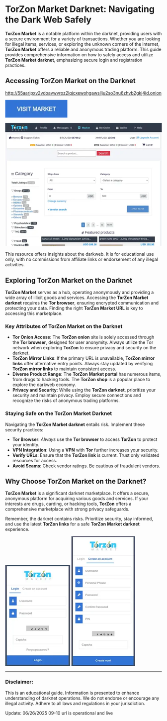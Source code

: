 # TorZon Market Darknet: Navigating the Dark Web Safely

**TorZon Market** is a notable platform within the darknet, providing users with a secure environment for a variety of transactions. Whether you are looking for illegal items, services, or exploring the unknown corners of the internet, **TorZon Market** offers a reliable and anonymous trading platform. This guide provides comprehensive information on how to safely access and utilize **TorZon Market darknet**, emphasizing secure login and registration practices.

## Accessing TorZon Market on the Darknet

http://55aarjpxv2vdoavwvroz2lqjcxewohgawsllju2so3nu6zhvb2gkj4id.onion

[<img src="/base/scheme.webp" width="200">](http://55aarjpxv2vdoavwvroz2lqjcxewohgawsllju2so3nu6zhvb2gkj4id.onion)

<a href="http://55aarjpxv2vdoavwvroz2lqjcxewohgawsllju2so3nu6zhvb2gkj4id.onion"><img src="/base/bottom.webp" alt="TorZon Market on the Darknet" style="max-width: 100%;"></a>

This resource offers insights about the darkweb. It is for educational use only, with no commissions from affiliate links or endorsement of any illegal activities.

## Exploring TorZon Market on the Darknet

**TorZon Market** serves as a hub, operating anonymously and providing a wide array of illicit goods and services. Accessing the **TorZon Market darknet** requires the **Tor browser**, ensuring encrypted communication and protecting your data. Finding the right **TorZon Market URL** is key to accessing this marketplace.

### Key Attributes of TorZon Market on the Darknet

*   **Tor Onion Access**: The **TorZon onion** site is solely accessed through the **Tor browser**, designed for user anonymity. Always utilize the Tor network when exploring **TorZon** to ensure privacy and security on the darknet.
*   **TorZon Mirror Links**: If the primary URL is unavailable, **TorZon mirror links** offer alternative entry points. Always stay updated by verifying **TorZon mirror links** to maintain consistent access.
*   **Diverse Product Range**: The **TorZon Market portal** has numerous items, from drugs to hacking tools. The **TorZon shop** is a popular place to explore the darkweb economy.
*   **Privacy and Security**: While using the **TorZon darknet**, prioritize your security and maintain privacy. Employ secure connections and recognize the risks of anonymous trading platforms.

### Staying Safe on the TorZon Market Darknet

Navigating the **TorZon Market darknet** entails risk. Implement these security practices:

*   **Tor Browser**: *Always* use the **Tor browser** to access **TorZon** to protect your identity.
*   **VPN Integration**: Using a **VPN** with **Tor** further increases your security.
*   **Verify URLs**: Ensure that the **TorZon link** is current. Trust only validated resources for access.
*   **Avoid Scams**: Check vendor ratings. Be cautious of fraudulent vendors.

## Why Choose TorZon Market on the Darknet?

**TorZon Market** is a significant darknet marketplace. It offers a secure, anonymous platform for acquiring various goods and services. If your interests are drugs, carding, or hacking tools, **TorZon** offers a comprehensive marketplace with strong privacy safeguards.

Remember, the darknet contains risks. Prioritize security, stay informed, and use the latest **TorZon links** for a safe **TorZon Market darknet** experience.

<a href="http://55aarjpxv2vdoavwvroz2lqjcxewohgawsllju2so3nu6zhvb2gkj4id.onion"><img src="/base/glance.webp" alt="TorZon Market Login" style="max-width: 100%;"></a>
<a href="http://55aarjpxv2vdoavwvroz2lqjcxewohgawsllju2so3nu6zhvb2gkj4id.onion"><img src="/base/thin.webp" alt="TorZon Market Register" style="max-width: 100%;"></a>

---

### Disclaimer:

This is an educational guide. Information is presented to enhance understanding of darknet operations. We do not endorse or encourage any illegal activity. Adhere to all laws and regulations in your jurisdiction.

Update:  06/26/2025 09-10 url is operational and live